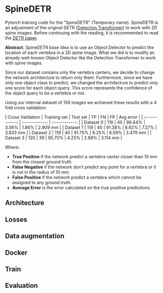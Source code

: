 SpineDETR
========

Pytorch training code for the "SpineDETR" (Temporary name). SpineDETR is an adjustment of the original DETR ([Detection Transformer](https://github.com/facebookresearch/detr "Detection Transformer")) to work with 2D spine images.
Before continuing with the reading, it is recommended to read the [DETR paper](https://ai.facebook.com/research/publications/end-to-end-object-detection-with-transformers "DETR paper").

**Abstract**. SpineDETR base idea is to use an Object Detector to predict the location of each vertebra in a 2D spine image. What we did is to modify an already well-known Object Detector like the Detection Transformer to work with spine images.

Since our dataset contains only the vertebra centers, we decide to change the network architecture to return only them. Furthermore, since we have only one object class to predict, we changed the architecture to predict only one score for each object query. This score represents the confidence of the object query to be a vertebra or not.

Using our internal dataset of 159 images we achieved these results with a 4 fold cross validation:

| Cross Validation | Training set | Test set | TP | FN | FP | Avg error |
| :------------: | :------------: | :------------: |
| Dataset 0 | 119 | 40 | 96.44% | 3.56% | 1.86% | 2.909 mm |
| Dataset 1 | 119 | 40 | 91.38% | 8.62% | 7.27% | 3.833 mm |
| Dataset 2 | 119 | 40 | 91.75% | 8.25% | 6.59% | 3.479 mm |
| Dataset 3 | 120 | 39 | 95.75% | 4.25% | 2.88% | 3.114 mm |

Where:
- **True Positive** if the network predict a vertebra center closer than 10 mm from the closest ground truth.
- **False Negative** if the network don't predict any point for a vertebra or it is not in the radius of 10 mm.
- **False Positive** if the network predict a vertebra which cannot be assigned to any ground truth.
- **Average Error** is the error calculated on the true positive predictions.

## Architecture

## Losses

## Data augmentation

## Docker

## Train

## Evaluation
